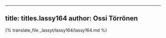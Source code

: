 
---
title: titles.lassy164
author: Ossi Törrönen
---
{% translate_file _lassyt/lassy164/lassy164.md %}